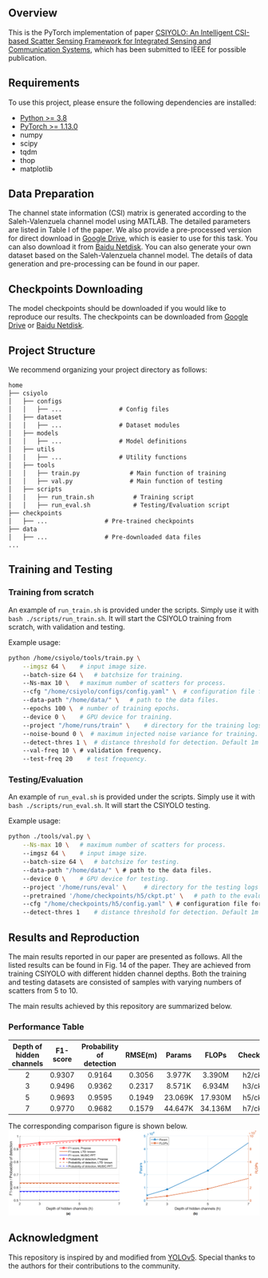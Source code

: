## Overview

This is the PyTorch implementation of paper [CSIYOLO: An Intelligent CSI-based Scatter Sensing Framework for Integrated Sensing and Communication Systems](https://arxiv.org), which has been submitted to IEEE for possible publication.

## Requirements

To use this project, please ensure the following dependencies are installed:

- [Python >= 3.8](https://www.python.org/)
- [PyTorch >= 1.13.0](https://pytorch.org/get-started/previous-versions/#v1130)
- numpy
- scipy
- tqdm
- thop
- matplotlib

## Data Preparation


The channel state information (CSI) matrix is generated according to the Saleh-Valenzuela channel model using MATLAB. The detailed parameters are listed in Table I of the paper. We also provide a pre-processed version for direct download in [Google Drive](https://drive.google.com/drive/folders/1fU6WrnS5_C6KRfWzy741IKJOUGSOkP7X?usp=sharing), which is easier to use for this task. You can also download it from [Baidu Netdisk](https://pan.baidu.com/s/1mvzeEoCET3X9xYdL0arjTQ?pwd=x966).
You can also generate your own dataset based on the Saleh-Valenzuela channel model. The details of data generation and pre-processing can be found in our paper.


## Checkpoints Downloading

The model checkpoints should be downloaded if you would like to reproduce our results. The checkpoints can be downloaded from [Google Drive](https://drive.google.com/drive/folders/1dxp3aqC82f5UI2jMmo10OHiQuRKpaR_8?usp=sharing) or [Baidu Netdisk](https://pan.baidu.com/s/160rnINduc_lvMHNhxkXFIA?pwd=u86y).

## Project Structure

We recommend organizing your project directory as follows:

```
home
├── csiyolo
│   ├── configs
│   │   ├── ...                # Config files
│   ├── dataset
│   │   ├── ...                # Dataset modules
│   ├── models
│   │   ├── ...                # Model definitions
│   ├── utils
│   │   ├── ...                # Utility functions
│   ├── tools
│   │   ├── train.py              # Main function of training
│   │   ├── val.py                # Main function of testing
│   ├── scripts
│   │   ├── run_train.sh           # Training script
│   │   ├── run_eval.sh            # Testing/Evaluation script
├── checkpoints
│   ├── ...                # Pre-trained checkpoints
├── data
│   ├── ...                # Pre-downloaded data files
...
```

## Training and Testing

### Training from scratch

An example of `run_train.sh` is provided under the scripts. Simply use it with `bash ./scripts/run_train.sh`. It will start the CSIYOLO training from scratch, with validation and testing.

Example usage:
```bash
python /home/csiyolo/tools/train.py \
    --imgsz 64 \    # input image size.
    --batch-size 64 \   # batchsize for training.
    --Ns-max 10 \   # maximum number of scatters for process.
    --cfg "/home/csiyolo/configs/config.yaml" \  # configuration file for the model, which controls the detailed model architecture such as h.
    --data-path "/home/data/" \   # path to the data files.
    --epochs 100 \  # number of training epochs.
    --device 0 \    # GPU device for training. 
    --project "/home/runs/train" \    # directory for the training logs and results.
    --noise-bound 0 \  # maximum injected noise variance for training. Set to 0 for no noise injection.
    --detect-thres 1 \  # distance threshold for detection. Default 1m in this experiment.
    --val-freq 10 \ # validation frequency.
    --test-freq 20    # test frequency.
```


### Testing/Evaluation

An example of `run_eval.sh` is provided under the scripts. Simply use it with `bash ./scripts/run_eval.sh`. It will start the CSIYOLO testing. 

Example usage:
```bash
python ./tools/val.py \
    --Ns-max 10 \   # maximum number of scatters for process.
    --imgsz 64 \    # input image size.
    --batch-size 64 \   # batchsize for testing.
    --data-path "/home/data/" \ # path to the data files.
    --device 0 \    # GPU device for testing.
    --project '/home/runs/eval' \     # directory for the testing logs and results.
    --pretrained '/home/checkpoints/h5/ckpt.pt' \   # path to the evaluated model.
    --cfg "/home/checkpoints/h5/config.yaml" \ # configuration file for the model, which controls the detailed model architecture such as h.
    --detect-thres 1    # distance threshold for detection. Default 1m in this experiment.
```

## Results and Reproduction

The main results reported in our paper are presented as follows. All the listed results can be found in Fig. 14 of the paper. They are achieved from training CSIYOLO with different hidden channel depths. Both the training and testing datasets are consisted of samples with varying numbers of scatters from 5 to 10.

The main results achieved by this repository are summarized below.  

### Performance Table

Depth of <br> hidden channels | F1-score | Probability <br> of detection | RMSE(m) | Params | FLOPs | Checkpoints
:--: | :--: | :--: | :--: | :--: | :--: | :--:
2 | 0.9307 | 0.9164 | 0.3056 | 3.977K | 3.390M | h2/ckpt.pt |
3 | 0.9496 | 0.9362 | 0.2317  | 8.571K | 6.934M | h3/ckpt.pt |
5 | 0.9693 | 0.9595 | 0.1949 | 23.069K | 17.930M | h5/ckpt.pt |
7 | 0.9770 | 0.9682 | 0.1579 | 44.647K | 34.136M | h7/ckpt.pt |


The corresponding comparison figure is shown below.
![Fig. 14](./resource/fig1.png)


## Acknowledgment

This repository is inspired by and modified from [YOLOv5](https://github.com/ultralytics/yolov5). Special thanks to the authors for their contributions to the community.
